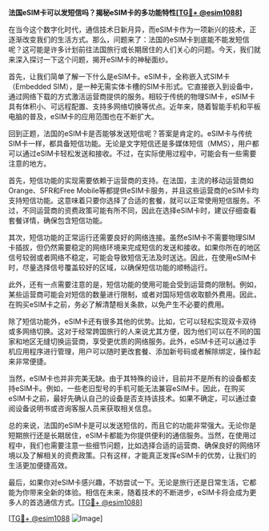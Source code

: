 **法国eSIM卡可以发短信吗？揭秘eSIM卡的多功能特性[[TG💪+ @esim1088](https://t.me/s/esim1088)]**

在当今这个数字化时代，通信技术日新月异，而eSIM卡作为一项新兴的技术，正逐渐改变我们的生活方式。那么，问题来了：法国的eSIM卡到底能不能发短信呢？这可能是许多计划前往法国旅行或长期居住的人们关心的问题。今天，我们就来深入探讨一下这个问题，揭开eSIM卡的神秘面纱。

首先，让我们简单了解一下什么是eSIM卡。eSIM卡，全称嵌入式SIM卡（Embedded SIM），是一种无需实体卡槽的SIM卡形式。它直接嵌入到设备中，通过网络下载的方式激活运营商提供的服务。相较于传统的物理SIM卡，eSIM卡具有体积小、可远程配置、支持多网络切换等优点。近年来，随着智能手机和平板电脑的普及，eSIM卡的应用范围也在不断扩大。

回到正题，法国的eSIM卡是否能够发送短信呢？答案是肯定的。eSIM卡与传统SIM卡一样，都具备短信功能。无论是文字短信还是多媒体短信（MMS），用户都可以通过eSIM卡轻松发送和接收。不过，在实际使用过程中，可能会有一些需要注意的地方。

首先，短信功能的实现需要依赖于运营商的支持。在法国，主流的移动运营商如Orange、SFR和Free Mobile等都提供eSIM卡服务，并且这些运营商的eSIM卡均支持短信功能。这意味着只要你选择了合适的套餐，就可以正常使用短信服务。不过，不同运营商的资费政策可能有所不同，因此在选择eSIM卡时，建议仔细查看套餐详情，确保包含短信功能。

其次，短信功能的正常运行还需要良好的网络连接。虽然eSIM卡不需要物理SIM卡插拔，但仍然需要稳定的网络环境来完成短信的发送和接收。如果你所在的地区信号较弱或者网络不稳定，可能会导致短信无法及时送达。因此，在使用eSIM卡时，尽量选择信号覆盖较好的区域，以确保短信功能的顺畅运行。

此外，还有一点需要注意的是，短信功能的使用可能会受到运营商的限制。例如，某些运营商可能会对短信的数量进行限制，或者对国际短信收取额外费用。因此，在购买eSIM卡之前，务必了解清楚相关条款，以免产生不必要的费用。

除了短信功能外，eSIM卡还有很多其他的优势。比如，它可以轻松实现双卡双待或多网络切换。这对于经常跨国旅行的人来说尤其方便，因为他们可以在不同的国家和地区无缝切换运营商，享受更优质的网络服务。此外，eSIM卡还可以通过手机应用程序进行管理，用户可以随时更改套餐、添加新号码或者解除绑定，操作起来非常便捷。

当然，eSIM卡也并非完美无缺。由于其特殊的设计，目前并不是所有的设备都支持eSIM卡。例如，一些老旧型号的手机可能无法兼容eSIM卡。因此，在购买eSIM卡之前，最好先确认自己的设备是否支持该技术。如果不确定，可以通过查阅设备说明书或咨询客服人员来获取相关信息。

总的来说，法国的eSIM卡是可以发送短信的，而且它的功能非常强大。无论你是短期旅行还是长期居住，eSIM卡都能为你提供便利的通信服务。当然，在使用过程中，我们也需要注意一些细节问题，比如选择合适的运营商、确保良好的网络环境以及了解相关的资费政策。只有这样，才能真正发挥eSIM卡的优势，让我们的生活更加便捷高效。

最后，如果你对eSIM卡感兴趣，不妨尝试一下。无论是旅行还是日常生活，它都能为你带来全新的体验。相信在未来，随着技术的不断进步，eSIM卡将会成为更多人的首选通信方式。[[TG💪+ @esim1088](https://t.me/s/esim1088)] 

[[TG💪+ @esim1088](https://t.me/s/esim1088) ![Image](https://i.postimg.cc/4NQfJmqS/Snipaste-2025-05-13-00-14-12.png)]